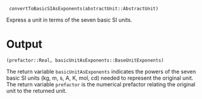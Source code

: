 ```
 convertToBasicSIAsExponents(abstractUnit::AbstractUnit)
```

Express a unit in terms of the seven basic SI units.

# Output

`(prefactor::Real, basicUnitAsExponents::BaseUnitExponents)`

The return variable `basicUnitAsExponents` indicates the powers of the seven basic SI units (kg, m, s, A, K, mol, cd) needed to represent the original unit. The return variable `prefactor` is the numerical prefactor relating the original unit to the returned unit.
